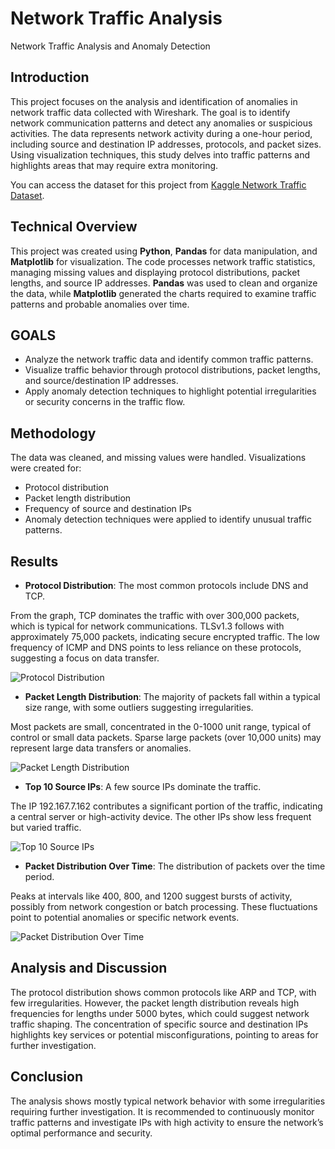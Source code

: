 # Network Traffic Analysis
Network Traffic Analysis and Anomaly Detection

## Introduction
This project focuses on the analysis and identification of anomalies in network traffic data collected with Wireshark. The goal is to identify network communication patterns and detect any anomalies or suspicious activities. The data represents network activity during a one-hour period, including source and destination IP addresses, protocols, and packet sizes. Using visualization techniques, this study delves into traffic patterns and highlights areas that may require extra monitoring.

You can access the dataset for this project from [Kaggle Network Traffic Dataset](https://www.kaggle.com/datasets/ravikumargattu/network-traffic-dataset).

## Technical Overview
This project was created using **Python**, **Pandas** for data manipulation, and **Matplotlib** for visualization. The code processes network traffic statistics, managing missing values and displaying protocol distributions, packet lengths, and source IP addresses. **Pandas** was used to clean and organize the data, while **Matplotlib** generated the charts required to examine traffic patterns and probable anomalies over time.

## GOALS
- Analyze the network traffic data and identify common traffic patterns.
- Visualize traffic behavior through protocol distributions, packet lengths, and source/destination IP addresses.
- Apply anomaly detection techniques to highlight potential irregularities or security concerns in the traffic flow.

## Methodology
The data was cleaned, and missing values were handled. Visualizations were created for:
- Protocol distribution
- Packet length distribution
- Frequency of source and destination IPs
- Anomaly detection techniques were applied to identify unusual traffic patterns.

## Results
- **Protocol Distribution**: The most common protocols include DNS and TCP.
  
From the graph, TCP dominates the traffic with over 300,000 packets, which is typical for network communications. TLSv1.3 follows with approximately 75,000 packets, indicating secure encrypted traffic. The low frequency of ICMP and DNS points to less reliance on these protocols, suggesting a focus on data transfer.

  ![Protocol Distribution](https://github.com/user-attachments/assets/b47561aa-f334-4acc-bd9b-63a948dae3fd)
  
- **Packet Length Distribution**: The majority of packets fall within a typical size range, with some outliers suggesting irregularities.

Most packets are small, concentrated in the 0-1000 unit range, typical of control or small data packets. Sparse large packets (over 10,000 units) may represent large data transfers or anomalies.

  ![Packet Length Distribution](https://github.com/user-attachments/assets/46fff15f-4da3-4765-903b-0a15cb23caa4)

- **Top 10 Source IPs**: A few source IPs dominate the traffic.

The IP 192.167.7.162 contributes a significant portion of the traffic, indicating a central server or high-activity device. The other IPs show less frequent but varied traffic.

  ![Top 10 Source IPs](https://github.com/user-attachments/assets/1fc3ce3b-843b-4109-a929-5ae0709961be)

- **Packet Distribution Over Time**: The distribution of packets over the time period.

Peaks at intervals like 400, 800, and 1200 suggest bursts of activity, possibly from network congestion or batch processing. These fluctuations point to potential anomalies or specific network events.

  ![Packet Distribution Over Time](https://github.com/user-attachments/assets/9e6db047-c8a6-4e0a-beb8-7967d86c8d5b)


## Analysis and Discussion
The protocol distribution shows common protocols like ARP and TCP, with few irregularities. However, the packet length distribution reveals high frequencies for lengths under 5000 bytes, which could suggest network traffic shaping. The concentration of specific source and destination IPs highlights key services or potential misconfigurations, pointing to areas for further investigation.

## Conclusion

The analysis shows mostly typical network behavior with some irregularities requiring further investigation. It is recommended to continuously monitor traffic patterns and investigate IPs with high activity to ensure the network’s optimal performance and security.
